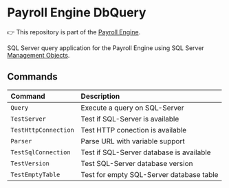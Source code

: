 # Payroll Engine DbQuery
👉 This repository is part of the [Payroll Engine](https://github.com/Payroll-Engine/PayrollEngine/wiki).

SQL Server query application for the Payroll Engine using SQL Server [Management Objects](https://learn.microsoft.com/en-us/sql/relational-databases/server-management-objects-smo/overview-smo?view=sql-server-ver16).

## Commands
| Command                 | Description                                      |
|:--|:--|
| `Query`                 | Execute a query on SQL-Server                    |
| `TestServer`            | Test if SQL-Server is available                  |
| `TestHttpConnection`    | Test HTTP conection is available                 |
| `Parser`                | Parse URL with variable support                  |
| `TestSqlConnection`     | Test if SQL-Server database is available         |
| `TestVersion`           | Test SQL-Server database version                 |
| `TestEmptyTable`        | Test for empty SQL-Server database table         |
